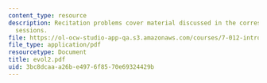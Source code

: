 ```yaml
---
content_type: resource
description: Recitation problems cover material discussed in the corresponding lecture
  sessions.
file: https://ol-ocw-studio-app-qa.s3.amazonaws.com/courses/7-012-introduction-to-biology-fall-2004/3bc8dcaaa26be4976f8570e69324429b_evol2.pdf
file_type: application/pdf
resourcetype: Document
title: evol2.pdf
uid: 3bc8dcaa-a26b-e497-6f85-70e69324429b
---
```

